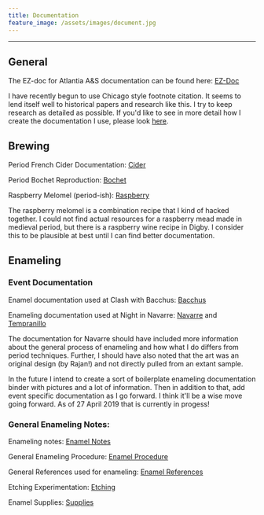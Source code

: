 ```yaml
---
title: Documentation
feature_image: /assets/images/document.jpg
---
```


* * *

## General

The EZ-doc for Atlantia A&S documentation can be found here: [EZ-Doc](/assets/documents/basic.pdf)  

I have recently begun to use Chicago style footnote citation. It seems to lend itself well to historical papers and research like this.
I try to keep research as detailed as possible. If you'd like to see in more detail how I create the documentation I
use, please look [here](process). 

## Brewing 

Period French Cider Documentation: [Cider](/assets/documents/cider.pdf)

Period Bochet Reproduction: [Bochet](/assets/documents/bochet.pdf)

Raspberry Melomel (period-ish): [Raspberry](/assets/documents/RaspberryMelomel.pdf)

The raspberry melomel is a combination recipe that I kind of hacked
together. I could not find actual resources for a raspberry mead made in
medieval period, but there is a raspberry wine recipe in Digby. I
consider this to be plausible at best until I can find better
documentation.

## Enameling

### Event Documentation 

Enamel documentation used at Clash with Bacchus: [Bacchus](/assets/documents/enamel_clashwbacchus.pdf)

Enameling documentation used at Night in Navarre: [Navarre](../assets/documents/enamel_navarre.pdf) and [Tempranillo](../assets/documents/navarre_grape.pdf)

The documentation for Navarre should have included more information
about the general process of enameling and how what I do differs from
period techniques. Further, I should have also noted that the art was an
original design (by Rajan!) and not directly pulled from an extant
sample. 

In the future I intend to create a sort of boilerplate enameling
documentation binder with pictures and a lot of information. Then in
addition to that, add event specific documentation as I go forward. I
think it'll be a wise move going forward. As of 27 April 2019 that is
currently in progess!

### General Enameling Notes:

Enameling notes: [Enamel Notes](/assets/documents/enamel_notes.pdf)

General Enameling Procedure: [Enamel Procedure](/assets/documents/enamel_procedure_general.pdf)

General References used for enameling: [Enamel References](/assets/documents/enamel_references.pdf)

Etching Experimentation: [Etching](/assets/documents/enamel_etching.pdf)

Enamel Supplies: [Supplies](/assets/documents/enamel_supplies.pdf)
